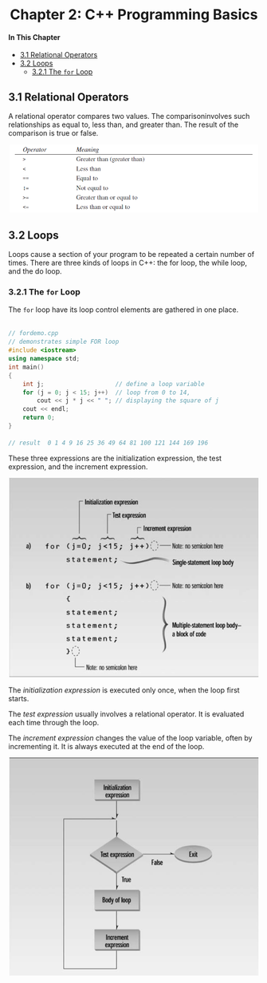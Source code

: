 <h1 align="center"> Chapter 2: C++ Programming Basics </h1>

#### In This Chapter

- [3.1 Relational Operators](#31-relational-operators)
- [3.2 Loops](#32-loops)
  - [3.2.1 The `for` Loop](#321-the-for-loop)


## 3.1 Relational Operators

A relational operator compares two values. The comparisoninvolves such relationships as equal to, less than, and greater than. The result of the comparison is true or false.

<p align="center"><img src="./relationaloperator.png" width ="500"> </p>

## 3.2 Loops

Loops cause a section of your program to be repeated a certain number of times. There are three kinds of loops in C++: the for loop, the while loop, and the do loop.

### 3.2.1 The `for` Loop

The `for` loop have its loop control elements are gathered in one place.

```C++

// fordemo.cpp
// demonstrates simple FOR loop
#include <iostream>
using namespace std;
int main()
{
    int j;                    // define a loop variable
    for (j = 0; j < 15; j++)  // loop from 0 to 14,
        cout << j * j << " "; // displaying the square of j
    cout << endl;
    return 0;
}

// result  0 1 4 9 16 25 36 49 64 81 100 121 144 169 196
```
These three expressions are the initialization expression, the test expression, and the increment expression.

<p align="center"><img src="./syntaxForLoop.png" width ="500"> </p>

The *initialization expression* is executed only once, when the loop first starts.

The *test expression* usually involves a relational operator. It is evaluated each time through the loop.

The *increment expression* changes the value of the loop variable, often by incrementing it. It is always executed at the end of the loop.

<p align="center"><img src="./forLoopOperation.png" width ="500"> </p>

